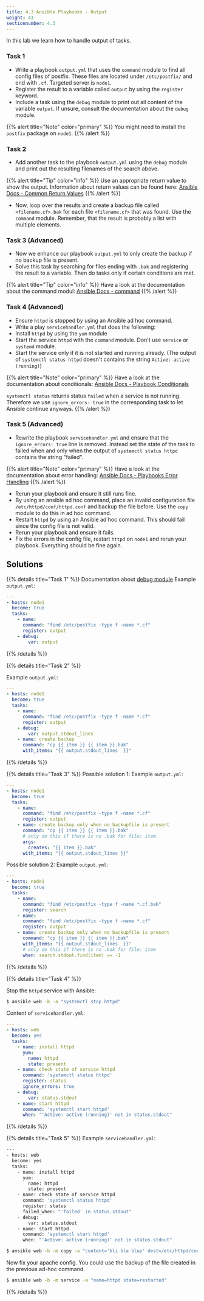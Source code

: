 ```yaml
---
title: 4.3 Ansible Playbooks - Output
weight: 43
sectionnumber: 4.3
---
```


In this lab we learn how to handle output of tasks.

### Task 1

- Write a playbook `output.yml` that uses the `command` module to find all config files of postfix. These files are located under `/etc/postfix/` and end with `.cf`. Targeted server is `node1`.
- Register the result to a variable called `output` by using the `register` keyword.
- Include a task using the `debug` module to print out all content of the variable `output`. If unsure, consult the documentation about the `debug` module.

{{% alert title="Note" color="primary" %}}
You might need to install the `postfix` package on `node1`.
{{% /alert %}}


### Task 2
- Add another task to the playbook `output.yml` using the `debug` module and print out the resulting filenames of the search above.

{{% alert title="Tip" color="info" %}}
Use an appropriate return value to show the output. Information about return values can be found here: [Ansible Docs - Common Return Values](https://docs.ansible.com/ansible/latest/reference_appendices/common_return_values.html)
{{% /alert %}}

- Now, loop over the results and create a backup file called `<filename.cf>.bak` for each file `<filename.cf>` that was found. Use the `command` module. Remember, that the result is probably a list with multiple elements.

### Task 3 (Advanced)
- Now we enhance our playbook `output.yml` to only create the backup if no backup file is present.
- Solve this task by searching for files ending with `.bak` and registering the result to a variable. Then do tasks only if certain conditions are met.

{{% alert title="Tip" color="info" %}}
Have a look at the documentation about the command modul: [Ansible Docs - command](https://docs.ansible.com/ansible/latest/collections/ansible/builtin/command_module.html)
{{% /alert %}}

### Task 4 (Advanced)
- Ensure `httpd` is stopped by using an Ansible ad hoc command.
- Write a play `servicehandler.yml` that does the following:
- Install `httpd` by using the `yum` module
- Start the service `httpd` with the `command` module. Don't use `service` or `systemd` module.
- Start the service only if it is not started and running already. (The output of `systemctl status httpd` doesn't contains the string `Active: active (running)`)

{{% alert title="Note" color="primary" %}}
Have a look at the documentation about conditionals: [Ansible Docs - Playbook Conditionals](https://docs.ansible.com/ansible/latest/user_guide/playbooks_conditionals.html)

`systemctl status` returns status `failed` when a service is not running. Therefore we use `ignore_errors: true` in the corresponding task to let Ansible continue anyways.
{{% /alert %}}

### Task 5 (Advanced)
- Rewrite the playbook `servicehandler.yml` and ensure that the `ignore_errors: true` line is removed. Instead set the state of the task to failed when and only when the output of `systemctl status httpd` contains the string "failed".

{{% alert title="Note" color="primary" %}}
Have a look at the documentation about error handling: [Ansible Docs - Playbooks Error Handling](https://docs.ansible.com/ansible/latest/user_guide/playbooks_error_handling.html)
{{% /alert %}}

- Rerun your playbook and ensure it still runs fine.
- By using an ansible ad hoc command, place an invalid configuration file `/etc/httpd/conf/httpd.conf` and backup the file before. Use the `copy` module to do this in ad hoc command.
- Restart `httpd` by using an Ansible ad hoc command. This should fail since the config file is not valid.
- Rerun your playbook and ensure it fails.
- Fix the errors in the config file, restart `httpd` on `node1` and rerun your playbook. Everything should be fine again.

## Solutions

{{% details title="Task 1" %}}
Documentation about [debug module](https://docs.ansible.com/ansible/2.9/modules/debug_module.html)
Example `output.yml`:
```yaml
---
- hosts: node1
  become: true
  tasks:
    - name:
      command: "find /etc/postfix -type f -name *.cf"
      register: output
    - debug:
        var: output
```

{{% /details %}}

{{% details title="Task 2" %}}

Example `output.yml`:
```yaml
---
- hosts: node1
  become: true
  tasks:
    - name:
      command: "find /etc/postfix -type f -name *.cf"
      register: output
    - debug:
        var: output.stdout_lines
    - name: create backup
      command: "cp {{ item }} {{ item }}.bak"
      with_items: "{{ output.stdout_lines  }}"
```
{{% /details %}}

{{% details title="Task 3" %}}
Possible solution 1:
Example `output.yml`:
```yaml
---
- hosts: node1
  become: true
  tasks:
    - name:
      command: "find /etc/postfix -type f -name *.cf"
      register: output
    - name: create backup only when no backupfile is present
      command: "cp {{ item }} {{ item }}.bak"
      # only do this if there is no .bak for file: item
      args:
        creates: "{{ item }}.bak"
      with_items: "{{ output.stdout_lines }}"
```

Possible solution 2:
Example `output.yml`:
```yaml
---
- hosts: node1
  become: true
  tasks:
    - name:
      command: "find /etc/postfix -type f -name *.cf.bak"
      register: search
    - name:
      command: "find /etc/postfix -type f -name *.cf"
      register: output
    - name: create backup only when no backupfile is present
      command: "cp {{ item }} {{ item }}.bak"
      with_items: "{{ output.stdout_lines  }}"
      # only do this if there is no .bak for file: item
      when: search.stdout.find(item) == -1
```
{{% /details %}}

{{% details title="Task 4" %}}

Stop the `httpd` service with Ansible:
```bash
$ ansible web -b -a "systemctl stop httpd"
```

Content of `servicehandler.yml`:
```yaml
---
- hosts: web
  become: yes
  tasks:
    - name: install httpd
      yum:
        name: httpd
        state: present
    - name: check state of service httpd
      command: 'systemctl status httpd'
      register: status
      ignore_errors: true
    - debug:
        var: status.stdout
    - name: start httpd
      command: 'systemctl start httpd'
      when: "'Active: active (running)' not in status.stdout"
```
{{% /details %}}

{{% details title="Task 5" %}}
Example `servicehandler.yml`:
```bash
---
- hosts: web
  become: yes
  tasks:
    - name: install httpd
      yum:
        name: httpd
        state: present
    - name: check state of service httpd
      command: 'systemctl status httpd'
      register: status
      failed_when: "'failed' in status.stdout"
    - debug:
        var: status.stdout
    - name: start httpd
      command: 'systemctl start httpd'
      when: "'Active: active (running)' not in status.stdout"
```

```bash
$ ansible web -b -m copy -a "content='bli bla blup' dest=/etc/httpd/conf/httpd.conf backup=yes"
```
Now fix your apache config. You could use the backup of the file created in the previous ad-hoc command.

```bash
$ ansible web -b -m service -a "name=httpd state=restarted"
```
{{% /details %}}
